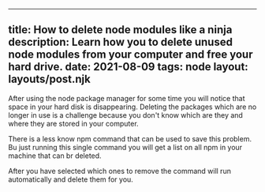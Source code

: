 
---
title: How to delete node modules like a ninja
description: Learn how you to delete unused node modules from your computer and free your hard drive.
date: 2021-08-09
tags: node
layout: layouts/post.njk
---

After using the node package manager for some time you will notice that space in your hard disk is disappearing.
Deleting the packages which are no longer in use is a challenge because you don't know which are they and where they are stored in your computer.

There is a less know npm command that can be used to save this problem. Bu just running this single command you will get a list on all npm in your machine that can br deleted.

After you have selected which ones to remove the command will run automatically and delete them for you. 